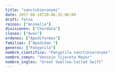 ```yaml
---
title: "sanctihieronymi"
date: 2017-08-18T20:46:32-06:00
draft: false
reinos: ["Animalia"]
divisiones: ["Chordata"]
clases: ["Aves"]
ordenes: ["Apodiformes"]
familias: ["Apodidae "]
generos: ["Panyptila"]
nombre_cientifico: "Panyptila sanctihieronymi"
nombre_comun: "Vencejo Tijereta Mayor"
nombre_ingles: "Great Swallow-tailed Swift"
---
```

